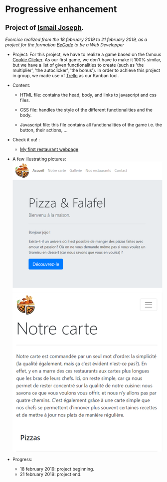 
Progressive enhancement
=================================

Project of [Ismail Joseph](https://github.com/Fesouille).
----------------------------------

*Exercice realized from the 18 february 2019 to 21 february 2019, as a project for the formation [BeCode](https://www.becode.org/) to be a Web Developper*


* Project:
For this project, we have to realize a game based on the famous [Cookie Clicker](http://orteil.dashnet.org/cookieclicker/). As our first game, we don't have to make it 100% similar, but we have a list of given functionalities to create (such as 'the multiplier', 'the autoclicker', 'the bonus'). In order to achieve this project in group, we made use of [Trello](https://trello.com/) as our Kanban tool.

* Content:
	* HTML file: contains the head, body, and links to javascript and css files.

	* CSS file: handles the style of the different functionalities and the body.

	* Javascript file: this file contains all functionalities of the game i.e. the button, their actions, ...


* Check it ou! :
	* [My first restaurant webpage]("https://fesouille.github.io/progressive-enhancement2/")

* A few illustrating pictures:
![Screenshot restaurant](assets/img/screenshot1.png)
![Screenshot restaurant](assets/img/screenshot2.png)


* Progress: 
	* 18 february 2019: project beginning.
	* 21 february 2019: project end.